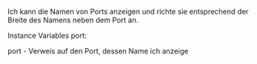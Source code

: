Ich kann die Namen von Ports anzeigen und richte sie entsprechend der Breite des Namens neben dem Port an.

Instance Variables
	port:		<EpicPort>

port
	- Verweis auf den Port, dessen Name ich anzeige
